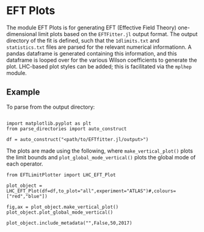 # EFT Plots

The module EFT Plots is for generating EFT (Effective Field Theory) one-dimensional limit plots based on the `EFTFitter.jl` output format. 
The output directory of the fit is defined, such that the `1dlimits.txt` and `statistics.txt` files are parsed for the relevant numerical informationn.
A pandas dataframe is generated containing this information, and this dataframe is looped over for the various Wilson coefficients to generate the plot.
LHC-based plot styles can be added; this is facilitated via the `mplhep` module.

## Example
To parse from the output directory:
```python3

import matplotlib.pyplot as plt
from parse_directories import auto_construct

df = auto_construct("<path/to/EFTfitter.jl/output>")
```

The plots are made using the following, where `make_vertical_plot()` plots the limit bounds and `plot_global_mode_vertical()` plots the global mode of each operator.

```python3
from EFTLimitPlotter import LHC_EFT_Plot

plot_object = LHC_EFT_Plot(df=df,to_plot="all",experiment="ATLAS")#,colours=["red","blue"])

fig,ax = plot_object.make_vertical_plot()
plot_object.plot_global_mode_vertical()

plot_object.include_metadata("",False,50,2017)
```

